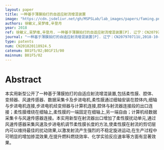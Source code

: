 ```yaml
---
layout: paper
title: 一种基于薄膜拍打的自适应射流增混装置
image: "https://cdn.jsdelivr.net/gh/MSPSLab/lab_images/papers/faming.png"
authors: 徐敏义,吴梦维,辛登月
year: 2018
ref: 徐敏义,吴梦维,辛登月. 一种基于薄膜拍打的自适应射流增混装置[P]. 辽宁：CN207970711U,2018-10-16
journal: "一种基于薄膜拍打的自适应射流增混装置[P]. 辽宁：CN207970711U,2018-10-16"
type: patents
num: CN201820118924.5
catenum: B01F5/02;B01F15/00
mainnum: B01F5/02
---
```


# Abstract

本实用新型公开了一种基于薄膜拍打的自适应射流增混装置,包括柔性膜、腔体、变频器、风速传感器、数据采集卡及步进电机,柔性膜通过细轴安装在腔体内,细轴与步进电机连接,步进电机经变频器与计算机连接,腔体与射流器连接段的出口连接；柔性膜缠绕在细轴上,柔性膜的一端固定在细轴上,另一端自由；计算机经数据采集卡与风速传感器连接。本实用新型在射流器出口增加了柔性膜扰动单元,通过风速传感器采集风速及步进电机调节柔性膜长度的方法,使柔性膜在射流的剪切层内可以维持最佳的扰动效果,以激发射流产生强烈的不稳定旋进运动,在生产过程中可明显的增加掺混效果,在提升燃料燃烧效率、化学实验反应速率等方面有显著效果。